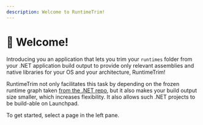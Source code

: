 ```yaml
---
description: Welcome to RuntimeTrim!
---
```


# 👋 Welcome!

Introducing you an application that lets you trim your `runtimes` folder from your .NET application build output to provide only relevant assemblies and native libraries for your OS and your architecture, RuntimeTrim!

RuntimeTrim not only facilitates this task by depending on the frozen runtime graph taken [from the .NET repo](https://github.com/dotnet/runtime/blob/main/src/libraries/Microsoft.NETCore.Platforms/src/runtime.compatibility.json), but it also makes your build output size smaller, which increases flexibility. It also allows such .NET projects to be build-able on Launchpad.

To get started, select a page in the left pane.
